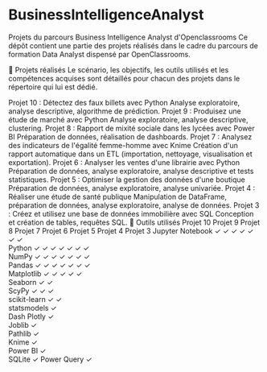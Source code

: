 # BusinessIntelligenceAnalyst
Projets du parcours Business Intelligence Analyst d'Openclassrooms
Ce dépôt contient une partie des projets réalisés dans le cadre du parcours de formation Data Analyst dispensé par OpenClassrooms.

📑 Projets réalisés
Le scénario, les objectifs, les outils utilisés et les compétences acquises sont détaillés pour chacun des projets dans le répertoire qui lui est dédié.

Projet 10 : Détectez des faux billets avec Python
Analyse exploratoire, analyse descriptive, algorithme de prédiction.
Projet 9 : Produisez une étude de marché avec Python
Analyse exploratoire, analyse descriptive, clustering.
Projet 8 : Rapport de mixité sociale dans les lycées avec Power BI
Préparation de données, réalisation de dashboards.
Projet 7 : Analysez des indicateurs de l'égalité femme-homme avec Knime
Création d'un rapport automatique dans un ETL (importation, nettoyage, visualisation et exportation).
Projet 6 : Analyser les ventes d'une librairie avec Python
Préparation de données, analyse exploratoire, analyse descriptive et tests statistiques.
Projet 5 : Optimiser la gestion des données d'une boutique
Préparation de données, analyse exploratoire, analyse univariée.
Projet 4 : Réaliser une étude de santé publique
Manipulation de DataFrame, préparation de données, analyse exploratoire, analyse de données.
Projet 3 : Créez et utilisez une base de données immobilière avec SQL
Conception et création de tables, requêtes SQL.
🔧 Outils utilisés
Projet 10	Projet 9	Projet 8	Projet 7	Projet 6	Projet 5	Projet 4	Projet 3
Jupyter
Notebook	✓	✓	✓	✓	✓	✓	✓	
Python	✓	✓	✓	✓	✓	✓	✓	
NumPy	✓	✓	✓	✓	✓	✓	✓	
Pandas	✓	✓	✓	✓	✓	✓	✓	
Matplotlib	✓	✓			✓	✓	✓	
Seaborn	✓	✓						
ScyPy	✓	✓			✓			
scikit-learn	✓	✓						
statsmodels	✓							
Dash Plotly	✓							
Joblib	✓							
Pathlib	✓							
Knime				✓				
Power BI			✓					
SQLite								✓
Power Query								✓
